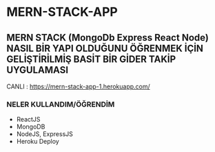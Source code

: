 # MERN-STACK-APP

## MERN STACK (MongoDb Express React Node) NASIL BİR YAPI OLDUĞUNU ÖĞRENMEK İÇİN GELİŞTİRİLMİŞ BASİT BİR GİDER TAKİP UYGULAMASI 

CANLI : https://mern-stack-app-1.herokuapp.com/

### NELER KULLANDIM/ÖĞRENDİM

- ReactJS
- MongoDB
- NodeJS, ExpressJS
- Heroku Deploy
